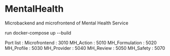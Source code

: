 # MentalHealth
Microbackend and microfrontend of Mental Health Service


run docker-compose up --build

Port list : 
Microfrontend : 3010
MH_Action : 5010
MH_Formulation : 5020 
MH_Profile : 5030
MH_Provider : 5040
MH_Review : 5050
MH_Safety : 5070
